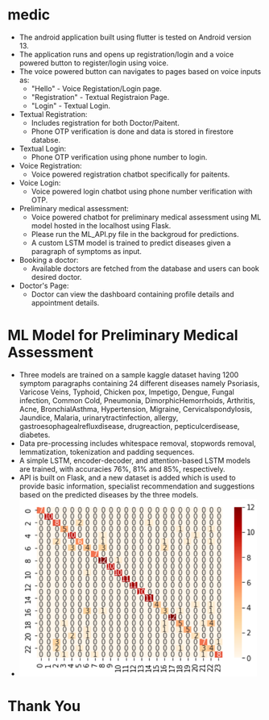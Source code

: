 # medic
 <ul>
<li>The android application built using flutter is tested on Android version 13.</li>

<li>The application runs and opens up registration/login and a voice powered button to register/login using voice.</li>
<li>The voice powered button can navigates to pages based on voice inputs as:
	<ul>
	<li>"Hello" - Voice Registation/Login page.</li>
	<li>"Registration" - Textual Registraion Page.</li>
	<li>"Login" - Textual Login.</li>
	</ul>
 </li>

<li>Textual Registration:
	<ul>
	<li>Includes registration for both Doctor/Paitent.</li>
	<li>Phone OTP verification is done and data is stored in firestore databse.</li>
	</ul>
</li>

<li>Textual Login:
	<ul>
	<li>Phone OTP verification using phone number to login.</li>
	</ul>
</li>

<li>Voice Registration:
	<ul>
	<li>Voice powered registration chatbot specifically for paitents.</li>
	</ul>
</li>

<li>Voice Login:
	<ul>
	<li>Voice powered login chatbot using phone number verification with OTP.</li>
	</ul>
</li>

<li>Preliminary medical assessment:
	<ul>
	<li>Voice powered chatbot for preliminary medical assessment using ML model hosted in the localhost using Flask.</li>
	<li>Please run the ML_API.py file in the backgroud for predictions.
	<li>A custom LSTM model is trained to predict diseases given a paragraph of symptoms as input.</li>
	</ul>
</li>

<li>Booking a doctor:
	<ul>
	<li>Available doctors are fetched from the database and users can book desired doctor.</li>
	</ul>
</li>

<li>Doctor's Page:
	<ul>
	<li>Doctor can view the dashboard containing profile details and appointment details.</li>
	</ul>
</li>

</ul>

# ML Model for Preliminary Medical Assessment

<ul>
<li>Three models are trained on a sample kaggle dataset having 1200 symptom paragraphs containing 24 different diseases namely Psoriasis, Varicose Veins, Typhoid, Chicken pox, Impetigo, Dengue, Fungal infection, Common Cold, Pneumonia,  DimorphicHemorrhoids, Arthritis, Acne, BronchialAsthma, Hypertension, Migraine, Cervicalspondylosis, Jaundice, Malaria, urinarytractinfection, allergy, gastroesophagealrefluxdisease, drugreaction, pepticulcerdisease, diabetes.</li>
<li> Data pre-processing includes whitespace removal, stopwords removal, lemmatization, tokenization and padding sequences.</li>
<li> A simple LSTM, encoder-decoder, and attention-based LSTM models are trained, with accuracies 76%, 81% and 85%, respectively.</li>
<li> API is built on Flask, and a new dataset is added which is used to provide basic information, specialist recommendation and suggestions based on the predicted diseases by the three models. </li>
<li>
	<img src = 'image.png'>
</li>
 
</ul>

# Thank You
